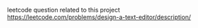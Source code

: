 leetcode question related to this project
https://leetcode.com/problems/design-a-text-editor/description/
